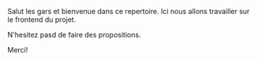 Salut les gars et bienvenue dans ce repertoire.
Ici nous allons travailler sur le frontend du projet.

N'hesitez pasd de faire des propositions.

Merci!
